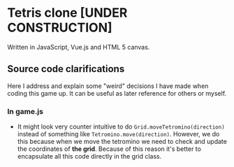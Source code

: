 # Tetris clone [UNDER CONSTRUCTION]
Written in JavaScript, Vue.js and HTML 5 canvas. 

## Source code clarifications
Here I address and explain some "weird" decisions I have made when coding this game up. It can be useful as later reference for others or myself.

### In game.js
* It might look very counter intuitive to do `Grid.moveTetromino(direction)` instead of something like `Tetromino.move(direction)`. However, we do this because
when we move the tetromino we need to check and update the coordinates of **the grid**. Because of this reason it's better to encapsulate all this code directly in the grid class.
